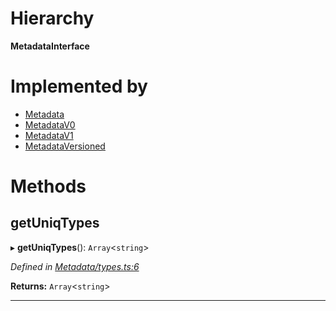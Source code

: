 

# Hierarchy

**MetadataInterface**

# Implemented by

* [Metadata](../classes/_metadata_index_.metadata.md)
* [MetadataV0](../classes/_metadata_v0_index_.metadatav0.md)
* [MetadataV1](../classes/_metadata_v1_index_.metadatav1.md)
* [MetadataVersioned](../classes/_metadata_metadataversioned_.metadataversioned.md)

# Methods

<a id="getuniqtypes"></a>

##  getUniqTypes

▸ **getUniqTypes**(): `Array`<`string`>

*Defined in [Metadata/types.ts:6](https://github.com/polkadot-js/api/blob/e811d73/packages/types/src/Metadata/types.ts#L6)*

**Returns:** `Array`<`string`>

___

